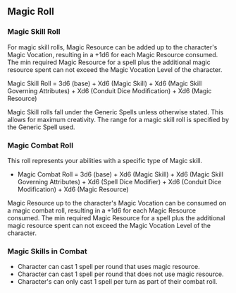 ## Magic Roll

### Magic Skill Roll

For magic skill rolls, Magic Resource can be added up to the character's Magic Vocation, resulting in a +1d6 for each Magic Resource consumed. The min required Magic Resource for a spell plus the additional magic resource spent can not exceed the Magic Vocation Level of the character.

Magic Skill Roll = 3d6 (base) + Xd6 (Magic Skill) + Xd6 (Magic Skill Governing Attributes) + Xd6 (Conduit Dice Modification) + Xd6 (Magic Resource)

Magic Skill rolls fall under the Generic Spells unless otherwise stated. This allows for maximum creativity. The range for a magic skill roll is specified by the Generic Spell used.

### Magic Combat Roll

This roll represents your abilities with a specific type of Magic skill.

- Magic Combat Roll = 3d6 (base) + Xd6 (Magic Skill) + Xd6 (Magic Skill Governing Attributes) + Xd6 (Spell Dice Modifier) + Xd6 (Conduit Dice Modification) + Xd6 (Magic Resource)

Magic Resource up to the character's Magic Vocation can be consumed on a magic combat roll, resulting in a +1d6 for each Magic Resource consumed. The min required Magic Resource for a spell plus the additional magic resource spent can not exceed the Magic Vocation Level of the character.

### Magic Skills in Combat

- Character can cast 1 spell per round that uses magic resource.
- Character can cast 1 spell per round that does not use magic resource.
- Character's can only cast 1 spell per turn as part of their combat roll.

